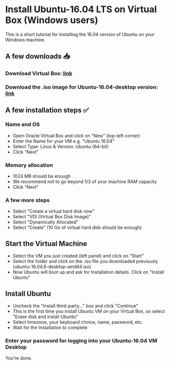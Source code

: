 # Install Ubuntu-16.04 LTS on Virtual Box (Windows users)
This is a short tutorial for installing the 16.04 version of Ubuntu on your Windows machine.

## A few downloads  📥
### Download Virtual Box: [link](https://download.virtualbox.org/virtualbox/6.0.8/VirtualBox-6.0.8-130520-Win.exe)

### Download the .iso image for Ubuntu-16.04-desktop version: [link](http://releases.ubuntu.com/16.04/ubuntu-16.04.6-desktop-amd64.iso)

## A few installation steps  ✅
### Name and OS
- Open Oracle Virtual Box and click on “New” (top-left corner)
- Enter the Name for your VM e.g. "Ubuntu 16.04"
- Select Type: Linux & Version: Ubuntu (64-bit)
- Click “Next”

### Memory allocation
- 1024 MB should be enough
- We recommend not to go beyond 1/3 of your machine RAM capacity
- Click “Next”

### A few more steps
- Select "Create a virtual hard disk now"
- Select "VDI (Virtual Box Disk Image)"
- Select "Dynamically Allocated"
- Select "Create" (10 Go of virtual hard disk should be enough)

## Start the Virtual Machine
- Select the VM you just created (left panel) and click on "Start"
- Select the folder and click on the .iso file you downloaded previously (ubuntu-16.04.6-desktop-amd64.iso)
- Now Ubuntu will boot up and ask for Installation details. Click on "Install Ubuntu"

## Install Ubuntu
- Uncheck the "Install third-party..." box and click "Continue"
- This is the first time you install Ubuntu VM on your Virtual Box, so select "Erase disk and install Ubuntu"
- Select timezone, your keyboard choice, name, password, etc.
- Wait for the Installation to complete

### Enter your password for logging into your Ubuntu-16.04 VM Desktop

You're done.

